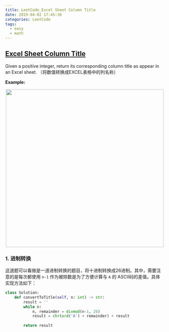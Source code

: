 ```yaml
---
title: LeetCode_Excel Sheet Column Title
date: 2019-04-02 17:45:16
categories: LeetCode
tags: 
  - easy
  - math
---
```


## [Excel Sheet Column Title](https://leetcode.com/problems/excel-sheet-column-title/)

Given a positive integer, return its corresponding column title as appear in an Excel sheet.
（将数值转换成EXCEL表格中的列名称）


<!--more-->

**Example:** 

<div align=center>
	<img src="/images/leetcode_168.png" width = "500" align=center/>
</div>


### 1. 进制转换
这道题可以看做是一道进制转换的题目，将十进制转换成26进制。其中，需要注意的是每次都使用 `n-1` 作为被除数是为了方便计算与 `A` 的 ASCII码的差值。具体实现方法如下：

```python
class Solution:
    def convertToTitle(self, n: int) -> str:
        result = ''
        while n:
            n, remainder = divmod(n-1, 26)
            result = chr(ord('A') + remainder) + result
        
        return result
```